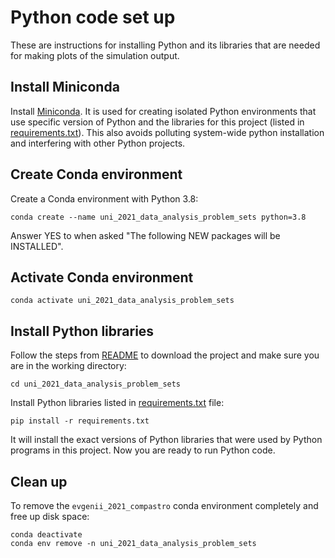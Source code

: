 # Python code set up

These are instructions for installing Python and its libraries that are needed for making plots of the simulation output.

## Install Miniconda

Install [Miniconda](https://docs.conda.io/en/latest/miniconda.html). It is used for creating isolated Python environments that use specific version of Python and the libraries for this project (listed in [requirements.txt](requirements.txt)). This also avoids polluting system-wide python installation and interfering with other Python projects.


## Create Conda environment

Create a Conda environment with Python 3.8:

```
conda create --name uni_2021_data_analysis_problem_sets python=3.8
```

Answer YES to when asked "The following NEW packages will be INSTALLED".


## Activate Conda environment

```
conda activate uni_2021_data_analysis_problem_sets
```

## Install Python libraries

Follow the steps from [README](README.md) to download the project and make sure you are in the working directory:

```
cd uni_2021_data_analysis_problem_sets
```

Install Python libraries listed in [requirements.txt](requirements.txt) file:

```
pip install -r requirements.txt
```

It will install the exact versions of Python libraries that were used by Python programs in this project. Now you are ready to run Python code.


## Clean up

To remove the `evgenii_2021_compastro` conda environment completely and free up disk space:

```
conda deactivate
conda env remove -n uni_2021_data_analysis_problem_sets
```
